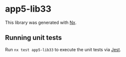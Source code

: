 # app5-lib33

This library was generated with [Nx](https://nx.dev).

## Running unit tests

Run `nx test app5-lib33` to execute the unit tests via [Jest](https://jestjs.io).
